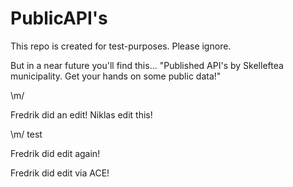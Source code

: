 # PublicAPI's
This repo is created for test-purposes. Please ignore.

But in a near future you'll find this...
"Published API's by Skelleftea municipality. Get your hands on some public data!"

\m/


Fredrik did an edit!
Niklas edit this!

\m/
test


Fredrik did edit again!


Fredrik did edit via ACE!